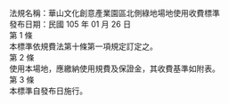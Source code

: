 法規名稱：華山文化創意產業園區北側綠地場地使用收費標準  
發布日期：民國 105 年 01 月 26 日  
第 1 條  
本標準依規費法第十條第一項規定訂定之。  
第 2 條  
使用本場地，應繳納使用規費及保證金，其收費基準如附表。  
第 3 條  
本標準自發布日施行。  


